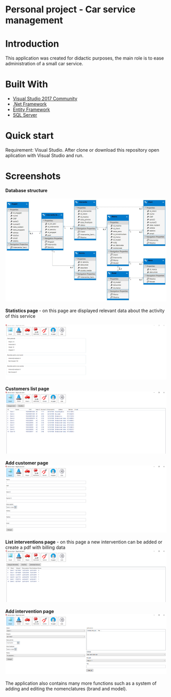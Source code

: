 # Personal project - Car service management
# Introduction
This application was created for didactic purposes, the main role is to ease administration of a small car service.
# Built With
* [Visual Studio 2017 Community](http://www.visualstudio.com) 
* [.Net Framework](https://www.microsoft.com/net) 
* [Entity Framework](https://docs.microsoft.com/en-us/ef)
* [SQL Server](https://www.microsoft.com/en-us/sql-server/sql-server-downloads)
# Quick start
  Requirement: Visual Studio. 
  After clone or download this repository open aplication with Visual Studio and run.
# Screenshots
  <strong>Database structure</strong><br><br>
  ![screenshot](https://raw.githubusercontent.com/andreigeorge27/Car-service-management/master/Images/DataBase.png)<br><br>
  <strong>Statistics page </strong> - on this page are displayed relevant data about the activity of this service<br><br>
  ![screenshot](https://raw.githubusercontent.com/andreigeorge27/Car-service-management/master/Images/StatisticsPage.PNG)<br><br>
  <strong>Customers list page </strong> 	
  ![screenshot](https://raw.githubusercontent.com/andreigeorge27/Car-service-management/master/Images/ListCustomers.PNG)<br><br>
  <strong>Add customer page </strong> 	
  ![screenshot](https://raw.githubusercontent.com/andreigeorge27/Car-service-management/master/Images/AddCustomer.PNG)<br><br>
  <strong>List interventions page</strong> - on this page a new intervention can be added or create a pdf with billing data	
  ![screenshot](https://raw.githubusercontent.com/andreigeorge27/Car-service-management/master/Images/ListInterventions.PNG)<br><br>
  <strong>Add intervention page </strong> 	
  ![screenshot](https://raw.githubusercontent.com/andreigeorge27/Car-service-management/master/Images/AddIntervention.PNG)<br><br>
  The application also contains many more functions such as a system of adding and editing the nomenclatures (brand and model).
